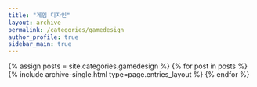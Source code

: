 ```yaml
---
title: "게임 디자인"
layout: archive
permalink: /categories/gamedesign
author_profile: true
sidebar_main: true
---
```



{% assign posts = site.categories.gamedesign %}
{% for post in posts %} {% include archive-single.html type=page.entries_layout %} {% endfor %}
